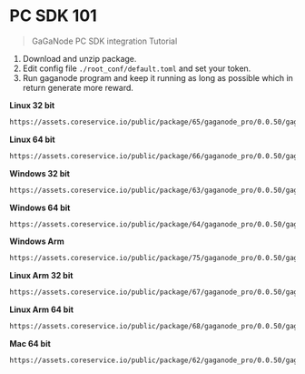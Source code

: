 # PC SDK 101

>GaGaNode PC SDK integration Tutorial

1. Download and unzip package.
2. Edit config file `./root_conf/default.toml` and set your token.
3. Run gaganode program and keep it running as long as possible which in return generate more reward.

**Linux 32 bit**

```bash
https://assets.coreservice.io/public/package/65/gaganode_pro/0.0.50/gaganode_pro-0_0_50.tar.gz
```

**Linux 64 bit**

```bash
https://assets.coreservice.io/public/package/66/gaganode_pro/0.0.50/gaganode_pro-0_0_50.tar.gz
```

**Windows 32 bit**

```bash
https://assets.coreservice.io/public/package/63/gaganode_pro/0.0.50/gaganode_pro-0_0_50.tar.gz
```

**Windows 64 bit**

```bash
https://assets.coreservice.io/public/package/64/gaganode_pro/0.0.50/gaganode_pro-0_0_50.tar.gz
```

**Windows Arm**

```bash
https://assets.coreservice.io/public/package/75/gaganode_pro/0.0.50/gaganode_pro-0_0_50.tar.gz
```

**Linux Arm 32 bit**

```bash
https://assets.coreservice.io/public/package/67/gaganode_pro/0.0.50/gaganode_pro-0_0_50.tar.gz
```

**Linux Arm 64 bit**

```bash
https://assets.coreservice.io/public/package/68/gaganode_pro/0.0.50/gaganode_pro-0_0_50.tar.gz
```

**Mac 64 bit**

```bash
https://assets.coreservice.io/public/package/62/gaganode_pro/0.0.50/gaganode_pro-0_0_50.tar.gz
```